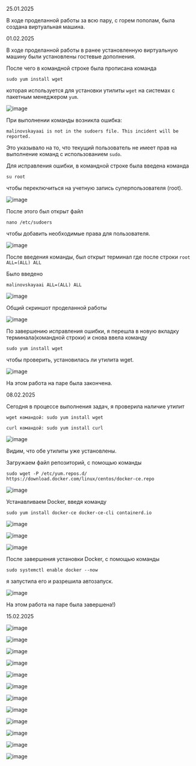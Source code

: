 25.01.2025

В ходе проделанной работы за всю пару, с горем пополам, была создана виртуальная машина.

01.02.2025

В ходе проделанной работы в ранее установленную виртуальную машину были установлены гостевые дополнения.

После чего в командной строке была прописана команда 

`sudo yum install wget`

которая используется для установки утилиты `wget` на системах с пакетным менеджером `yum`.

![image](https://github.com/user-attachments/assets/3a9c6a29-ff6b-414a-852b-444825aacbe6)


При выполнении команды возникла ошибка: 

`malinovskayaai is not in the sudoers file. This incident will be reported.`

Это указывало на то, что текущий пользователь не имеет прав на выполнение команд с использованием `sudo`.

Для исправления ошибки, в командной строке была введена команда 

`su root`

чтобы переключиться на учетную запись суперпользователя (root).

![image](https://github.com/user-attachments/assets/d50c8b2a-52ac-4858-ac4e-ea7312252d00)


После этого был открыт файл 

`nano /etc/sudoers`

чтобы добавить необходимые права для пользователя.

![image](https://github.com/user-attachments/assets/bdbad25c-4624-43f7-a750-135a0c317039)

После введения команды, был открыт терминал где после строки 
`root ALL=(ALL) ALL`

Было введено 

`malinovskayaai ALL=(ALL) ALL`

![image](https://github.com/user-attachments/assets/e551fd7a-94d3-42f6-aaae-4ef93da2200d)


Общий скриншот проделанной работы

![image](https://github.com/user-attachments/assets/19373a02-df7e-47b7-b24b-790cfb44ea02)


По завершению исправления ошибки, я перешла в новую вкладку терминала(командной строки) и снова ввела команду 

`sudo yum install wget`

чтобы проверить, установилась ли утилита wget.

![image](https://github.com/user-attachments/assets/f45debc5-6888-4115-b5e0-ce43a155b599)

На этом работа на паре была закончена.


08.02.2025

Сегодня в процессе выполнения задач, я проверила наличие утилит 

`wget командой: sudo yum install wget`

`curl командой: sudo yum install curl`

![image](https://github.com/user-attachments/assets/f4926c5f-6427-4b98-afde-acd3863aea71)

Видим, что обе утилиты уже установлены. 

Загружаем файл репозиторий, с помощью команды 

`sudo wget -P /etc/yum.repos.d/ https://download.docker.com/linux/centos/docker-ce.repo`

![image](https://github.com/user-attachments/assets/56cbe0a8-47f1-4e5d-9670-645dfb953dfe)

Устанавливаем Docker, введя команду 

`sudo yum install docker-ce docker-ce-cli containerd.io`

![image](https://github.com/user-attachments/assets/39d819e6-5e7c-447e-a170-eaa5923bf2fd)

![image](https://github.com/user-attachments/assets/7d52276f-9683-4bf4-a57b-b98ba0d30721)

![image](https://github.com/user-attachments/assets/f392b387-babd-4e91-8ffa-d8e4764ce26e)

После завершения установки Docker, с помощью команды 

`sudo systemctl enable docker --now`

я запустила его и разрешила автозапуск.

![image](https://github.com/user-attachments/assets/70b15bcf-cce9-4cfb-842d-5bb3d18ccbe6)

На этом работа на паре была завершена!)

15.02.2025

![image](https://github.com/user-attachments/assets/9d828263-256c-4d1d-af06-8bc2c6e2dda6)

![image](https://github.com/user-attachments/assets/fb905291-d83d-438b-b0fa-f87235ae5499)

![image](https://github.com/user-attachments/assets/aaadde65-6ecb-42a2-8a16-3d36541d4cbb)

![image](https://github.com/user-attachments/assets/b91f4085-7a31-4c0e-83a0-134564581747)

![image](https://github.com/user-attachments/assets/e1476a28-ff57-4a6d-924d-cda788df2f33)

![image](https://github.com/user-attachments/assets/d1e3d913-fdc5-4af8-85d4-716024363c32)

![image](https://github.com/user-attachments/assets/9fa49fb9-3803-4855-ac8d-26572f67ef6f)

![image](https://github.com/user-attachments/assets/744cc10f-207d-49cc-9fb2-eb1874be316f)

![image](https://github.com/user-attachments/assets/0aabe9e6-e636-40ca-9389-d67cd7bcb320)

![image](https://github.com/user-attachments/assets/b50cc857-5ace-4807-bddf-120caef494a3)

![image](https://github.com/user-attachments/assets/32a38916-0fa6-42cc-875e-83ccbe5620e4)

![image](https://github.com/user-attachments/assets/83eb2228-e617-4f5c-a4e8-68ccfcfbb402)




